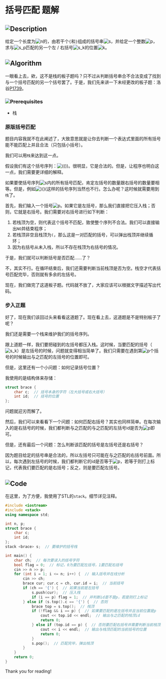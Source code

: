 # 括号匹配 题解

## <img src="https://www.zhihu.com/equation?tex=Description" alt="Description" class="ee_img tr_noresize" eeimg="1">

给定一个长度为<img src="https://www.zhihu.com/equation?tex=n" alt="n" class="ee_img tr_noresize" eeimg="1">的，由若干个`{`和`}`组成的括号串<img src="https://www.zhihu.com/equation?tex=s" alt="s" class="ee_img tr_noresize" eeimg="1">，并给定一个整数<img src="https://www.zhihu.com/equation?tex=p" alt="p" class="ee_img tr_noresize" eeimg="1">，求与<img src="https://www.zhihu.com/equation?tex=s_p" alt="s_p" class="ee_img tr_noresize" eeimg="1">匹配的另一个左 / 右括号<img src="https://www.zhihu.com/equation?tex=s_k" alt="s_k" class="ee_img tr_noresize" eeimg="1">的位置<img src="https://www.zhihu.com/equation?tex=k" alt="k" class="ee_img tr_noresize" eeimg="1">。

## <img src="https://www.zhihu.com/equation?tex=Algorithm" alt="Algorithm" class="ee_img tr_noresize" eeimg="1">

一眼看上去，欸，这不是栈的板子题吗？只不过从判断括号串合不合法变成了找到与一个括号匹配的另一个括号罢了。于是，我们先来讲一下未经更改的板子题：洛谷[P1739](https://www.luogu.com.cn/problem/P1739)。

### <img src="https://www.zhihu.com/equation?tex=Prerequisites" alt="Prerequisites" class="ee_img tr_noresize" eeimg="1">

- 栈

### 原版括号匹配

题目内容我就不在此阐述了，大致意思就是让你去判断一个表达式里面的所有括号能不能匹配上并且合法（只包括小括号）。

我们可以用`栈`来达到这一点。

假设我们有这个括号序列：<img src="https://www.zhihu.com/equation?tex=(())" alt="(())" class="ee_img tr_noresize" eeimg="1">。很明显，它是合法的。但是，让程序也明白这一点，我们需要更详细的解释。

如果要使括号序列<img src="https://www.zhihu.com/equation?tex=s" alt="s" class="ee_img tr_noresize" eeimg="1">内的所有括号匹配，肯定左括号的数量跟右括号的数量要相等。但是，例如<img src="https://www.zhihu.com/equation?tex=)()(" alt=")()(" class="ee_img tr_noresize" eeimg="1">这样的括号序列当然也不行。怎么办呢？这时候就需要用到`栈`了。

首先，我们输入一个括号<img src="https://www.zhihu.com/equation?tex=p" alt="p" class="ee_img tr_noresize" eeimg="1">。如果它是左括号，那么我们直接把它压入栈；否则，它就是右括号。我们需要对右括号进行如下判断：

1. 若栈顶为空，则代表这个括号不匹配，致使整个序列不合法。我们可以直接输出`NO`并结束程序；
2. 若栈顶非空且栈顶为`(`，那么这是一对匹配的括号，可以弹出栈顶并继续循环；
3. 因为右括号从未入栈，所以不存在栈顶为右括号的情况。

于是，我们就可以判断括号是否匹配……了？

不，其实不行。在循环结束后，我们还需要判断当前栈顶是否为空。栈空才代表括号匹配完毕，否则就有多余的左括号。

现在，我们做完了这道板子题。代码就不放了，大家应该可以根据文字描述写出代码。

### 步入正题

好了，现在我们该回过头来看看这道题了。现在看上去，这道题是不是特别板子了呢？

我们还是需要一个栈来维护我们的括号序列。

跟上道题一样，我们要把碰到的左括号都压入栈。这时候，当要匹配的括号（<img src="https://www.zhihu.com/equation?tex=s_k" alt="s_k" class="ee_img tr_noresize" eeimg="1">）是左括号的时候，问题就变得相当简单了。我们只需要在遇到第<img src="https://www.zhihu.com/equation?tex=p" alt="p" class="ee_img tr_noresize" eeimg="1">个括号的时候输出与之匹配的左括号的位置即可。

但是，这里还有一个小问题：如何记录括号位置？

我使用的是结构体来存储：

```cpp
struct brace {
    char c;  // 括号本身的字符（左大括号或右大括号）
    int id;  // 括号的位置
};
```

问题就迎刃而解了。

然后，我们可以来看看下一个问题：如何匹配右括号？其实也同样简单。在每次输入的是右括号的时候，我们都判断与之匹配的与之匹配的左括号id是否为<img src="https://www.zhihu.com/equation?tex=p" alt="p" class="ee_img tr_noresize" eeimg="1">即可。

但是，还有最后一个问题：怎么判断该匹配的括号是左括号还是右括号？

因为题目给定的括号串是合法的，所以左括号只可能在与之匹配的右括号前面。所以，每次遇到左括号的时候，我们都判断它的id是否等于<img src="https://www.zhihu.com/equation?tex=p" alt="p" class="ee_img tr_noresize" eeimg="1">，若等于则打上标记，代表我们要匹配的是右括号；反之，则是要匹配左括号。

## <img src="https://www.zhihu.com/equation?tex=Code" alt="Code" class="ee_img tr_noresize" eeimg="1">

在这里，为了方便，我使用了STL的`stack`。细节详见注释。

```cpp
#include <iostream>
#include <stack>
using namespace std;

int n, p;
struct brace {
    char c;
    int id;
};
stack <brace> s;  // 要维护的括号栈

int main() {
    char ch;  // 每次要读入的括号字符
    bool flag = 0;  // 标记，0为要匹配左括号，1要匹配右括号
    cin >> n >> p;
    for (int i = 1; i <= n; i++) {  // 输入括号并在线分析
        cin >> ch;
        brace cur; cur.c = ch, cur.id = i;  // 当前括号
        if (ch == '{') {  // 如果当前是左括号
            s.push(cur);  // 压入栈
            if (i == p) flag = 1;  // 并判断id是不是p，若是则打上标记
        } else if (s.top().c == '{') {  // 否则
            brace top = s.top();  // 栈顶
            if (!flag && i == p) {  // 如果要匹配的是左括号并且当前位置是p
                cout << top.id << endl;  // 输出与之匹配的栈顶id
                return 0;
            } else if (top.id == p) {  // 否则要匹配右括号并需要判断当前栈顶id是不是p
                cout << i << endl;  // 输出与栈顶匹配的当前括号的位置
                return 0;
            }
            s.pop();  // 匹配完毕，弹出栈顶
        }
    }
    return 0;
}
```

Thank you for reading!
